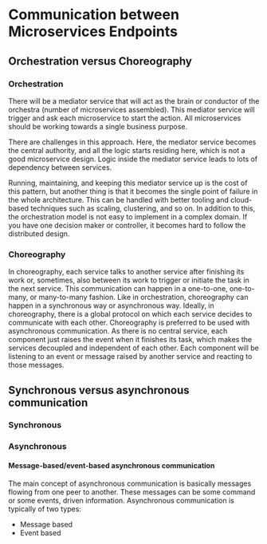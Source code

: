 # Communication between Microservices Endpoints

## Orchestration versus Choreography

### Orchestration

There will be a mediator service that will act as the brain or conductor of the orchestra (number of microservices assembled). This mediator service will trigger and ask each microservice to start the action. All microservices should be working towards a single business purpose.

There are challenges in this approach. Here, the mediator service becomes the central authority, and all the logic starts residing here, which is not a good microservice design. Logic inside the mediator service leads to lots of dependency between services.

Running, maintaining, and keeping this mediator service up is the cost of this pattern, but another thing is that it becomes the single point of failure in the whole architecture. This can be handled with better tooling and cloud-based techniques such as scaling, clustering, and so on. In addition to this, the orchestration model is not easy to implement in a complex domain. If you have one decision maker or controller, it becomes hard to follow the distributed design.

### Choreography

In choreography, each service talks to another service after finishing its work or, sometimes, also between its work to trigger or initiate the task in the next service. This communication can happen in a one-to-one, one-to-many, or many-to-many fashion. Like in orchestration, choreography can happen in a synchronous way or asynchronous way. Ideally, in choreography, there is a global protocol on which each service decides to communicate with each other. Choreography is preferred to be used with asynchronous communication. As there is no central service, each component just raises the event when it finishes its task, which makes the services decoupled and independent of each other. Each component will be listening to an event or message raised by another service and reacting to those messages.

## Synchronous versus asynchronous communication

### Synchronous

### Asynchronous

#### Message-based/event-based asynchronous communication

The main concept of asynchronous communication is basically messages flowing from one peer to another. These messages can be some command or some events, driven information. Asynchronous communication is typically of two types:

* Message based
* Event based
